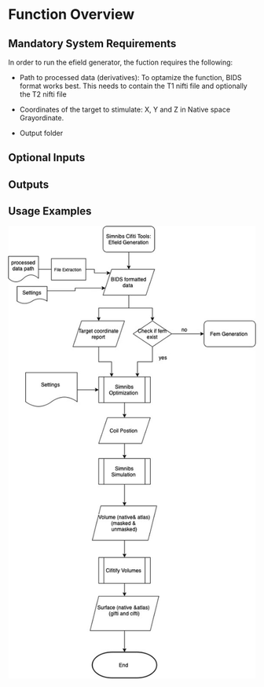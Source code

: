  Function Overview 
===============


Mandatory System Requirements 
--------------- 

In order to run the efield generator, the fuction requires the following:

- Path to processed data (derivatives): To optamize the function, BIDS format works best. This needs to contain the T1 nifti file and optionally the T2 nifti file 

- Coordinates of the target to stimulate: X, Y and Z in Native space
Grayordinate. 

- Output folder



Optional Inputs 
--------------- 


Outputs 
---------------


Usage Examples 
--------------- 


![Simnibs Cifti Tools Efield Generation Flow Diagram](TMS_flow.jpg)


